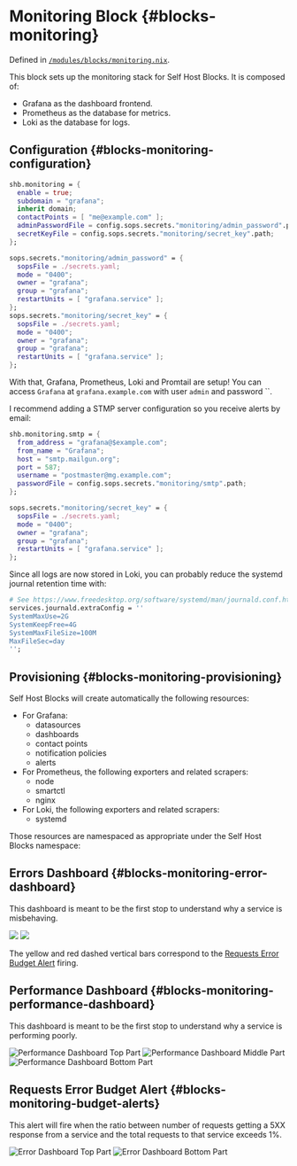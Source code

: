 # Monitoring Block {#blocks-monitoring}

Defined in [`/modules/blocks/monitoring.nix`](@REPO@/modules/blocks/monitoring.nix).

This block sets up the monitoring stack for Self Host Blocks. It is composed of:

- Grafana as the dashboard frontend.
- Prometheus as the database for metrics.
- Loki as the database for logs.

## Configuration {#blocks-monitoring-configuration}

```nix
shb.monitoring = {
  enable = true;
  subdomain = "grafana";
  inherit domain;
  contactPoints = [ "me@example.com" ];
  adminPasswordFile = config.sops.secrets."monitoring/admin_password".path;
  secretKeyFile = config.sops.secrets."monitoring/secret_key".path;
};

sops.secrets."monitoring/admin_password" = {
  sopsFile = ./secrets.yaml;
  mode = "0400";
  owner = "grafana";
  group = "grafana";
  restartUnits = [ "grafana.service" ];
};
sops.secrets."monitoring/secret_key" = {
  sopsFile = ./secrets.yaml;
  mode = "0400";
  owner = "grafana";
  group = "grafana";
  restartUnits = [ "grafana.service" ];
};
```

With that, Grafana, Prometheus, Loki and Promtail are setup! You can access `Grafana` at
`grafana.example.com` with user `admin` and password ``.

I recommend adding a STMP server configuration so you receive alerts by email:

```nix
shb.monitoring.smtp = {
  from_address = "grafana@$example.com";
  from_name = "Grafana";
  host = "smtp.mailgun.org";
  port = 587;
  username = "postmaster@mg.example.com";
  passwordFile = config.sops.secrets."monitoring/smtp".path;
};

sops.secrets."monitoring/secret_key" = {
  sopsFile = ./secrets.yaml;
  mode = "0400";
  owner = "grafana";
  group = "grafana";
  restartUnits = [ "grafana.service" ];
};
```

Since all logs are now stored in Loki, you can probably reduce the systemd journal retention
time with:

```nix
# See https://www.freedesktop.org/software/systemd/man/journald.conf.html#SystemMaxUse=
services.journald.extraConfig = ''
SystemMaxUse=2G
SystemKeepFree=4G
SystemMaxFileSize=100M
MaxFileSec=day
'';
```

## Provisioning {#blocks-monitoring-provisioning}

Self Host Blocks will create automatically the following resources:

- For Grafana:
  - datasources
  - dashboards
  - contact points
  - notification policies
  - alerts
- For Prometheus, the following exporters and related scrapers:
  - node
  - smartctl
  - nginx
- For Loki, the following exporters and related scrapers:
  - systemd

Those resources are namespaced as appropriate under the Self Host Blocks namespace:

[](./assets/folder.png)

## Errors Dashboard {#blocks-monitoring-error-dashboard}

This dashboard is meant to be the first stop to understand why a service is misbehaving.

![](./assets/dashboards_Errors_1.png)
![](./assets/dashboards_Errors_2.png)

The yellow and red dashed vertical bars correspond to the [Requests Error Budget
Alert](#blocks-monitoring-budget-alerts) firing.

## Performance Dashboard {#blocks-monitoring-performance-dashboard}

This dashboard is meant to be the first stop to understand why a service is performing poorly.

![Performance Dashboard Top Part](./assets/dashboards_Performance_1.png)
![Performance Dashboard Middle Part](./assets/dashboards_Performance_2.png)
![Performance Dashboard Bottom Part](./assets/dashboards_Performance_3.png)

## Requests Error Budget Alert {#blocks-monitoring-budget-alerts}

This alert will fire when the ratio between number of requests getting a 5XX response from a service
and the total requests to that service exceeds 1%.

![Error Dashboard Top Part](./assets/alert_rules_5xx_1.png)
![Error Dashboard Bottom Part](./assets/alert_rules_5xx_2.png)
